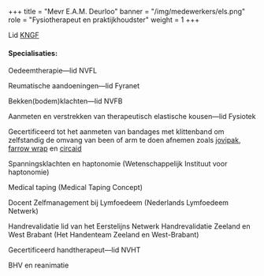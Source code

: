 +++
title = "Mevr E.A.M. Deurloo"
banner = "/img/medewerkers/els.png"
role = "Fysiotherapeut en praktijkhoudster"
weight = 1
+++

Lid [KNGF](http://www.fysionet.nl/)

#### Specialisaties:

Oedeemtherapie—lid NVFL

Reumatische aandoeningen—lid Fyranet

Bekken(bodem)klachten—lid NVFB

Aanmeten en verstrekken van therapeutisch elastische kousen—lid Fysiotek

Gecertificeerd tot het aanmeten van bandages met klittenband om zelfstandig de omvang van been of arm te doen afnemen zoals [jovipak](http://www.varitex.com/jovipak), [farrow wrap](http://producten.bsn-flebologie.nl/products/farrowwrap) en [circaid](http://www.medi.nl/producten/circaid.html)

Spanningsklachten en haptonomie (Wetenschappelijk Instituut voor haptonomie)

Medical taping (Medical Taping Concept)

Docent Zelfmanagement bij Lymfoedeem (Nederlands Lymfoedeem Netwerk)

Handrevalidatie lid van het Eerstelijns Netwerk Handrevalidatie Zeeland en West Brabant (Het Handenteam Zeeland en West-Brabant)

Gecertificeerd handtherapeut—lid NVHT

BHV en reanimatie
